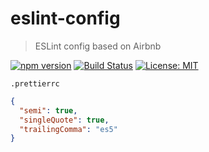# eslint-config

> ESLint config based on Airbnb

[![npm version](https://badge.fury.io/js/%40k.sh%2Feslint-config.svg)](https://badge.fury.io/js/%40k.sh%2Feslint-config)
[![Build Status](https://travis-ci.org/buz-zard/eslint-config.svg?branch=master)](https://travis-ci.org/buz-zard/eslint-config)
[![License: MIT](https://img.shields.io/badge/License-MIT-yellow.svg)](https://opensource.org/licenses/MIT)

`.prettierrc`

```json
{
  "semi": true,
  "singleQuote": true,
  "trailingComma": "es5"
}
```

